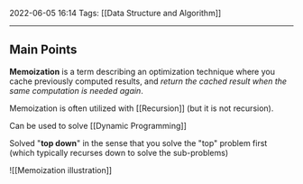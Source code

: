 2022-06-05 16:14
Tags: [[Data Structure and Algorithm]]  
- - - - - - - - - - - - - - - - - - - - - - - - - - - - -   
## Main Points
**Memoization** is a term describing an optimization technique where you cache previously computed results, and *return the cached result when the same computation is needed again*.

Memoization is often utilized with [[Recursion]] (but it is not recursion).

Can be used to solve [[Dynamic Programming]]

Solved "**top down**" in the sense that you solve the "top" problem first (which typically recurses down to solve the sub-problems)

![[Memoization illustration]]

